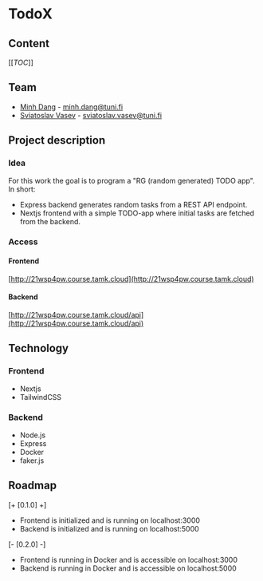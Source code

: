 # TodoX
## Content
[[_TOC_]]

## Team
- [Minh Dang](https://github.com/minhdangphuoc) - minh.dang@tuni.fi
- [Sviatoslav Vasev](https://gitlab.tamk.cloud/cpsvva) - sviatoslav.vasev@tuni.fi

## Project description
### Idea
For this work the goal is to program a "RG (random generated) TODO app". In short:
- Express backend generates random tasks from a REST API endpoint.
- Nextjs frontend with a simple TODO-app where initial tasks are fetched from the backend.

### Access
#### Frontend
[http://21wsp4pw.course.tamk.cloud](http://21wsp4pw.course.tamk.cloud)
#### Backend
[http://21wsp4pw.course.tamk.cloud/api](http://21wsp4pw.course.tamk.cloud/api)

## Technology
### Frontend
- Nextjs
- TailwindCSS
### Backend
- Node.js
- Express
- Docker
- faker.js

## Roadmap 

[+ [0.1.0] +]
 - Frontend is initialized and is running on localhost:3000
 - Backend is initialized and is running on localhost:5000

[- [0.2.0] -]
 - Frontend is running in Docker and is accessible on localhost:3000
 - Backend is running in Docker and is accessible on localhost:5000
